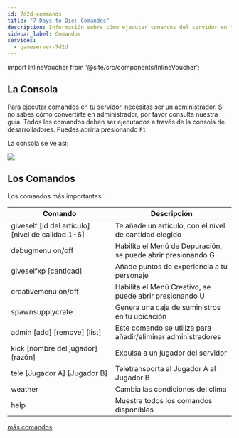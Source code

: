 ```yaml
---
id: 7d2d-commands
title: "7 Days to Die: Comandos"
description: Información sobre cómo ejecutar comandos del servidor en tu servidor de 7 Days to Die de ZAP-Hosting - Documentación de ZAP-Hosting.com
sidebar_label: Comandos
services:
  - gameserver-7d2d
---
```


import InlineVoucher from '@site/src/components/InlineVoucher';

<InlineVoucher />

## La Consola
Para ejecutar comandos en tu servidor, necesitas ser un administrador. Si no sabes cómo convertirte en administrador, por favor consulta nuestra guía.
Todos los comandos deben ser ejecutados a través de la consola de desarrolladores. Puedes abrirla presionando `F1`

La consola se ve así:

![](https://screensaver01.zap-hosting.com/index.php/s/Lyi4qrT5MjzJLkL/preview)

## Los Comandos
Los comandos más importantes:

| Comando    | Descripción                                                 |
| ----------------- | ------------------------------------------------------------ |
| giveself [id del artículo] [nivel de calidad 1-6] | Te añade un artículo, con el nivel de cantidad elegido |
| debugmenu on/off | Habilita el Menú de Depuración, se puede abrir presionando G |
| giveselfxp [cantidad] | Añade puntos de experiencia a tu personaje |
| creativemenu on/off | Habilita el Menú Creativo, se puede abrir presionando U |
| spawnsupplycrate | Genera una caja de suministros en tu ubicación |
| admin [add] [remove] [list] | Este comando se utiliza para añadir/eliminar administradores |
| kick [nombre del jugador] [razón] | Expulsa a un jugador del servidor |
| tele [Jugador A] [Jugador B] | Teletransporta al Jugador A al Jugador B |
| weather | Cambia las condiciones del clima |
| help | Muestra todos los comandos disponibles |

[más comandos](https://commands.gg/7dtd)

<InlineVoucher />
